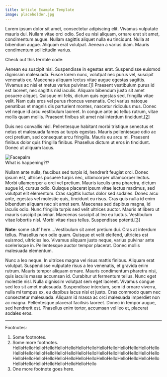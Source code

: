 ```yaml
---
title: Article Example Template
image: placeholder.jpg
---
```


<p>Lorem ipsum dolor sit amet, consectetur adipiscing elit. Vivamus vulputate mauris dui. Nullam vitae orci odio. Sed eu nisi aliquam, ornare erat sit amet, condimentum augue. Nullam sagittis aliquet nulla eu tincidunt. Nulla at bibendum augue. Aliquam erat volutpat. Aenean a varius diam. Mauris condimentum sollicitudin varius.</p>

<p>Check out this terrible code:<br><script src="https://gist.github.com/jlocatis/1d3714de0a2d552d1efa55c2d3968b3c.js"></script></p>

<p>Aenean eu suscipit nisi. Suspendisse in egestas erat. Suspendisse euismod dignissim malesuada. Fusce lorem nunc, volutpat nec purus vel, suscipit venenatis ex. Maecenas aliquam lectus vitae augue egestas sagittis. Vivamus ac nisi et metus varius pulvinar.<a href="#footnote1" class="footnote_reference">[1]</a> Praesent vestibulum purus id est laoreet, nec sagittis nisl iaculis. Aliquam bibendum justo sit amet posuere aliquet. Quisque mi felis, dictum quis egestas sed, fringilla vitae velit. Nam quis eros vel purus rhoncus venenatis. Orci varius natoque penatibus et magnis dis parturient montes, nascetur ridiculus mus. Donec vel neque id arcu vestibulum laoreet. In congue ante ac tellus rutrum, vitae mollis quam mollis. Praesent finibus sit amet nisi interdum tincidunt.<a href="#footnote2" class="footnote_reference">[2]</a></p>

<p>Duis nec convallis nisl. Pellentesque habitant morbi tristique senectus et netus et malesuada fames ac turpis egestas. Mauris pellentesque odio ac orci pretium, sed consequat arcu fringilla. Mauris eu arcu mi. Praesent finibus dolor quis fringilla finibus. Phasellus dictum ut eros in tincidunt. Donec ut aliquam lacus.</p>

<div class="img-container"><img src="http://i.imgur.com/iWKad22.jpg?fb" alt="Facepalm" class="article-image"></div>
<div class="img-container img-caption">What is happening?!?</div>

<p>Nullam ante nulla, faucibus sed turpis id, hendrerit feugiat orci. Donec ipsum est, ultrices posuere turpis nec, ullamcorper ullamcorper lectus. Morbi ullamcorper a orci vel pretium. Mauris iaculis urna pharetra, dictum augue id, cursus odio. Quisque placerat ipsum vitae lectus maximus, sed volutpat elit elementum. Cras sagittis luctus dolor sed sodales. Donec arcu ante, egestas vel molestie quis, tincidunt eu risus. Cras quis nulla id enim bibendum aliquam nec sit amet sem. Maecenas sed dapibus magna, id iaculis odio. Nunc fringilla turpis sed velit ultrices auctor. Mauris at libero ut mauris suscipit pulvinar. Maecenas suscipit at leo eu luctus. Vestibulum vitae lobortis nisl. Morbi vitae risus tellus. Suspendisse potenti.<a href="#footnote3" class="footnote_reference">[3]</a></p>

<div class="note_box"><strong>Note:</strong> some stuff here....Vestibulum sit amet pretium dui. Cras at interdum tellus. Phasellus non odio quam. Quisque et velit eleifend, ultricies est euismod, ultricies leo. Vivamus aliquam justo neque, varius pulvinar ante scelerisque in. Pellentesque auctor tempor placerat. Donec mollis malesuada elementum.</div>

<p>Nunc a leo neque. In ultrices magna vel risus mattis finibus. Aliquam erat volutpat. Suspendisse vulputate risus a leo venenatis, et gravida enim rutrum. Mauris tempor aliquam ornare. Mauris condimentum pharetra nisi, quis iaculis massa accumsan id. Curabitur ut fermentum tellus. Nunc eget molestie nisl. Nulla dignissim volutpat sem eget laoreet. Vivamus congue sed leo sit amet malesuada. Suspendisse interdum, sem id ornare viverra, nulla mi tempus ex, eu dapibus lacus nisi et justo. Cras commodo quam nec consectetur malesuada. Aliquam id massa ac orci malesuada imperdiet non ac magna. Pellentesque placerat facilisis laoreet. Donec in tempor augue, sed hendrerit est. Phasellus enim tortor, accumsan vel leo et, placerat sodales eros.</p>
<hr>
<div id="footnotes-title">Footnotes:</div>
<footer id="footnotes">
	<ol>
		<li id="footnote1">Some footnotes.</li>
		<li id="footnote2">Some more footnotes. HelloHelloHelloHelloHelloHelloHelloHelloHelloHelloHelloHelloHelloHelloHelloHelloHelloHelloHelloHelloHelloHelloHelloHelloHelloHelloHelloHelloHelloHelloHelloHelloHelloHelloHelloHelloHelloHelloHelloHelloHelloHelloHelloHelloHelloHelloHelloHelloHelloHello</li>
		<li id="footnote3">One more footnote goes here.</li>
	</ol>
</footer>